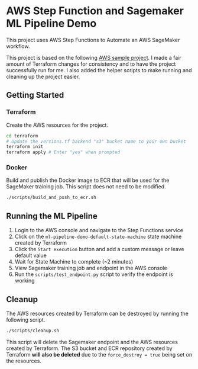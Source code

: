 # AWS Step Function and Sagemaker ML Pipeline Demo

This project uses AWS Step Functions to Automate an AWS SageMaker workflow.

This project is based on the following [AWS sample project](<https://github.com/aws-samples/amazon-sagemaker-ml-pipeline-deploy-with-terraform/tree/main>). I made a fair amount of Terraform changes for consistency and to have the project successfully run for me. I also added the helper scripts to make running and cleaning up the project easier.

## Getting Started

### Terraform

Create the AWS resources for the project.

```bash
cd terraform
# Update the versions.tf backend "s3" bucket name to your own bucket
terraform init
terraform apply # Enter "yes" when prompted
```

### Docker

Build and publish the Docker image to ECR that will be used for the SageMaker training job. This script does not need to be modified.

```bash
./scripts/build_and_push_to_ecr.sh
```

## Running the ML Pipeline

1. Login to the AWS console and navigate to the Step Functions service
2. Click on the `ml-pipeline-demo-default-state-machine` state machine created by Terraform
3. Click the `Start execution` button and add a custom message or leave default value
4. Wait for State Machine to complete (~2 minutes)
5. View Sagemaker training job and endpoint in the AWS console
6. Run the `scripts/test_endpoint.py` script to verify the endpoint is working

## Cleanup

The AWS resources created by Terraform can be destroyed by running the following script.

```bash
./scripts/cleanup.sh
```

This script will delete the Sagemaker endpoint and the AWS resources created by Terraform. The S3 bucket and ECR repository created by Terraform **will also be deleted** due to the `force_destroy = true` being set on the resources.
